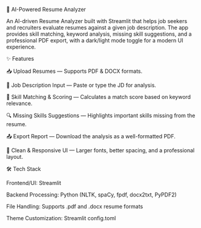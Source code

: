 📄 AI-Powered Resume Analyzer

An AI-driven Resume Analyzer built with Streamlit that helps job seekers and recruiters evaluate resumes against a given job description.
The app provides skill matching, keyword analysis, missing skill suggestions, and a professional PDF export, with a dark/light mode toggle for a modern UI experience.

✨ Features

📥 Upload Resumes — Supports PDF & DOCX formats.

📌 Job Description Input — Paste or type the JD for analysis.

🧠 Skill Matching & Scoring — Calculates a match score based on keyword relevance.

🔍 Missing Skills Suggestions — Highlights important skills missing from the resume.

📤 Export Report — Download the analysis as a well-formatted PDF.

🎨 Clean & Responsive UI — Larger fonts, better spacing, and a professional layout.

🛠️ Tech Stack

Frontend/UI: Streamlit

Backend Processing: Python (NLTK, spaCy, fpdf, docx2txt, PyPDF2)

File Handling: Supports .pdf and .docx resume formats

Theme Customization: Streamlit config.toml 
